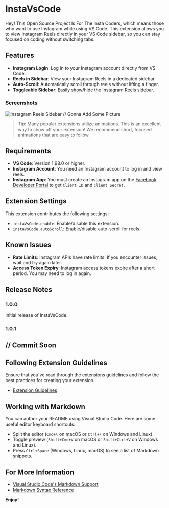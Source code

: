 # InstaVsCode

Hey! This Open Source Project Is For The Insta Coders, which means those who want to use Instagram while using VS Code. This extension allows you to view Instagram Reels directly in your VS Code sidebar, so you can stay focused on coding without switching tabs.

## Features

- **Instagram Login**: Log in to your Instagram account directly from VS Code.
- **Reels in Sidebar**: View your Instagram Reels in a dedicated sidebar.
- **Auto-Scroll**: Automatically scroll through reels without lifting a finger.
- **Toggleable Sidebar**: Easily show/hide the Instagram Reels sidebar.

### Screenshots

![Instagram Reels Sidebar](images/feature-x.png) // Gonna Add Some Picture

> Tip: Many popular extensions utilize animations. This is an excellent way to show off your extension! We recommend short, focused animations that are easy to follow.

## Requirements

- **VS Code**: Version 1.98.0 or higher.
- **Instagram Account**: You need an Instagram account to log in and view reels.
- **Instagram App**: You must create an Instagram app on the [Facebook Developer Portal](https://developers.facebook.com/) to get `Client ID` and `Client Secret`.

## Extension Settings

This extension contributes the following settings:

* `instaVsCode.enable`: Enable/disable this extension.
* `instaVsCode.autoScroll`: Enable/disable auto-scroll for reels.

## Known Issues

- **Rate Limits**: Instagram APIs have rate limits. If you encounter issues, wait and try again later.
- **Access Token Expiry**: Instagram access tokens expire after a short period. You may need to log in again.

## Release Notes

### 1.0.0

Initial release of InstaVsCode.

### 1.0.1

// Commit Soon
---

## Following Extension Guidelines

Ensure that you've read through the extensions guidelines and follow the best practices for creating your extension.

* [Extension Guidelines](https://code.visualstudio.com/api/references/extension-guidelines)

## Working with Markdown

You can author your README using Visual Studio Code. Here are some useful editor keyboard shortcuts:

* Split the editor (`Cmd+\` on macOS or `Ctrl+\` on Windows and Linux).
* Toggle preview (`Shift+Cmd+V` on macOS or `Shift+Ctrl+V` on Windows and Linux).
* Press `Ctrl+Space` (Windows, Linux, macOS) to see a list of Markdown snippets.

## For More Information

* [Visual Studio Code's Markdown Support](http://code.visualstudio.com/docs/languages/markdown)
* [Markdown Syntax Reference](https://help.github.com/articles/markdown-basics/)

**Enjoy!**